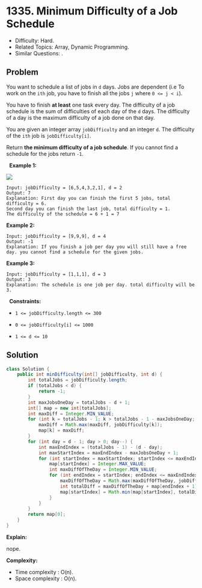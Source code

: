 # 1335. Minimum Difficulty of a Job Schedule

- Difficulty: Hard.
- Related Topics: Array, Dynamic Programming.
- Similar Questions: .

## Problem

You want to schedule a list of jobs in ```d``` days. Jobs are dependent (i.e To work on the ```ith``` job, you have to finish all the jobs ```j``` where ```0 <= j < i```).

You have to finish **at least** one task every day. The difficulty of a job schedule is the sum of difficulties of each day of the ```d``` days. The difficulty of a day is the maximum difficulty of a job done on that day.

You are given an integer array ```jobDifficulty``` and an integer ```d```. The difficulty of the ```ith``` job is ```jobDifficulty[i]```.

Return **the minimum difficulty of a job schedule**. If you cannot find a schedule for the jobs return ```-1```.

 
**Example 1:**

![](https://assets.leetcode.com/uploads/2020/01/16/untitled.png)

```
Input: jobDifficulty = [6,5,4,3,2,1], d = 2
Output: 7
Explanation: First day you can finish the first 5 jobs, total difficulty = 6.
Second day you can finish the last job, total difficulty = 1.
The difficulty of the schedule = 6 + 1 = 7 
```

**Example 2:**

```
Input: jobDifficulty = [9,9,9], d = 4
Output: -1
Explanation: If you finish a job per day you will still have a free day. you cannot find a schedule for the given jobs.
```

**Example 3:**

```
Input: jobDifficulty = [1,1,1], d = 3
Output: 3
Explanation: The schedule is one job per day. total difficulty will be 3.
```

 
**Constraints:**


	
- ```1 <= jobDifficulty.length <= 300```
	
- ```0 <= jobDifficulty[i] <= 1000```
	
- ```1 <= d <= 10```



## Solution

```java
class Solution {
    public int minDifficulty(int[] jobDifficulty, int d) {
        int totalJobs = jobDifficulty.length;
        if (totalJobs < d) {
            return -1;
        }
        int maxJobsOneDay = totalJobs - d + 1;
        int[] map = new int[totalJobs];
        int maxDiff = Integer.MIN_VALUE;
        for (int k = totalJobs - 1; k > totalJobs - 1 - maxJobsOneDay; k--) {
            maxDiff = Math.max(maxDiff, jobDifficulty[k]);
            map[k] = maxDiff;
        }
        for (int day = d - 1; day > 0; day--) {
            int maxEndIndex = (totalJobs - 1) - (d - day);
            int maxStartIndex = maxEndIndex - maxJobsOneDay + 1;
            for (int startIndex = maxStartIndex; startIndex <= maxEndIndex; startIndex++) {
                map[startIndex] = Integer.MAX_VALUE;
                int maxDiffOfTheDay = Integer.MIN_VALUE;
                for (int endIndex = startIndex; endIndex <= maxEndIndex; endIndex++) {
                    maxDiffOfTheDay = Math.max(maxDiffOfTheDay, jobDifficulty[endIndex]);
                    int totalDiff = maxDiffOfTheDay + map[endIndex + 1];
                    map[startIndex] = Math.min(map[startIndex], totalDiff);
                }
            }
        }
        return map[0];
    }
}
```

**Explain:**

nope.

**Complexity:**

* Time complexity : O(n).
* Space complexity : O(n).
